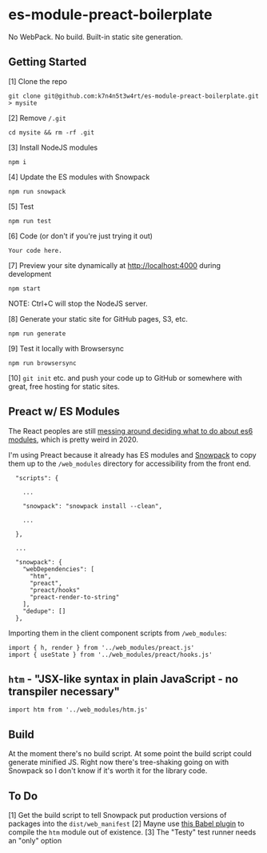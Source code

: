 # es-module-preact-boilerplate

No WebPack. No build. Built-in static site generation.

## Getting Started

[1] Clone the repo

```
git clone git@github.com:k7n4n5t3w4rt/es-module-preact-boilerplate.git > mysite
```

[2] Remove `/.git`

```
cd mysite && rm -rf .git
```

[3] Install NodeJS modules

```
npm i
```

[4] Update the ES modules with Snowpack

```
npm run snowpack
```

[5] Test

```
npm run test
```

[6] Code (or don't if you're just trying it out)

```
Your code here.
```

[7] Preview your site dynamically at <http://localhost:4000> during development

```
npm start
```

NOTE: Ctrl+C will stop the NodeJS server.

[8] Generate your static site for GitHub pages, S3, etc.

```
npm run generate
```

[9] Test it locally with Browsersync

```
npm run browsersync
```

[10] `git init` etc. and push your code up to GitHub or somewhere with great, free hosting for static sites.


## Preact w/ ES Modules

The React peoples are still [messing around deciding what to do about es6 modules](https://github.com/facebook/react/issues/11503), which is pretty weird in 2020.

I'm using Preact because it already has ES modules and [Snowpack](https://www.snowpack.dev/) to copy them up to the `/web_modules` directory for accessibility from the front end.

```
  "scripts": {

	...

    "snowpack": "snowpack install --clean",

	...

  },

  ...

  "snowpack": {
    "webDependencies": [
      "htm",
      "preact",
      "preact/hooks"
	  "preact-render-to-string"
    ],
    "dedupe": []
  },
```

Importing them in the client component scripts from `/web_modules`:

```
import { h, render } from '../web_modules/preact.js'
import { useState } from '../web_modules/preact/hooks.js'
```

## `htm` - "JSX-like syntax in plain JavaScript - no transpiler necessary"

```
import htm from '../web_modules/htm.js'
```

## Build

At the moment there's no build script. At some point the build script could generate minified JS. Right now there's tree-shaking going on with Snowpack so I don't know if it's worth it for the library code.

## To Do

[1] Get the build script to tell Snowpack put production versions of packages into the `dist/web_manifest`
[2] Mayne use [this Babel plugin](https://github.com/developit/htm/tree/master/packages/babel-plugin-htm) to compile the `htm` module out of existence.
[3] The "Testy" test runner needs an "only" option

